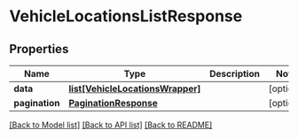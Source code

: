# VehicleLocationsListResponse

## Properties
Name | Type | Description | Notes
------------ | ------------- | ------------- | -------------
**data** | [**list[VehicleLocationsWrapper]**](VehicleLocationsWrapper.md) |  | [optional] 
**pagination** | [**PaginationResponse**](PaginationResponse.md) |  | [optional] 

[[Back to Model list]](../README.md#documentation-for-models) [[Back to API list]](../README.md#documentation-for-api-endpoints) [[Back to README]](../README.md)

